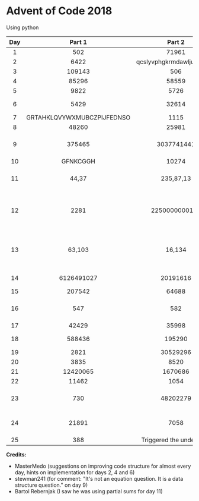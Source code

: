 # Advent of Code 2018
Using python

| Day | Part 1 | Part 2 | Comment |
| :-: | :--------: | :--------: | ------- |
| 1 | 502 | 71961 | final |
| 2 | 6422 | qcslyvphgkrmdawljuefotxbh | final |
| 3 | 109143 | 506 | final |
| 4 | 85296 | 58559 | final |
| 5 | 9822 | 5726 | final |
| 6 | 5429 | 32614 | ugly, but final |
| 7 | GRTAHKLQVYWXMUBCZPIJFEDNSO | 1115 | final |
| 8 | 48260 | 25981 | final |
| 9 | 375465 | 3037741441 | final, reddit hint for data structure |
| 10 | GFNKCGGH | 10274 | final |
| 11 | 44,37 | 235,87,13 | final, bartol hint for partial sums |
| 12 | 2281 | 2250000000120 | final, because I'm too lazy to make it better |
| 13 | 63,103 | 16,134 | final, because I'm too lazy to make it better |
| 14 | 6126491027 | 20191616 | final, but slow |
| 15 | 207542 | 64688 | final |
| 16 | 547 | 582 | coubld be better, but final |
| 17 | 42429 | 35998 | final |
| 18 | 588436 | 195290 | not great, but final |
| 19 | 2821 | 30529296 | final |
| 20 | 3835 | 8520 | final |
| 21 | 12420065 | 1670686 | final |
| 22 | 11462 | 1054 | final |
| 23 | 730 | 48202279 | part 2 copied from MasterMedo |
| 24 | 21891 | 7058 | needs a better code structure |
| 25 | 388 | Triggered the underflow! | final |


**Credits:**
* MasterMedo (suggestions on improving code structure for almost every day, hints on implementation for days 2, 4 and 6)
* stewman241 (for comment: "It's not an equation question. It is a data structure question." on day 9)
* Bartol Rebernjak (I saw he was using partial sums for day 11)
